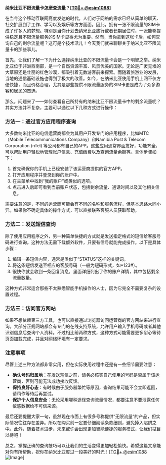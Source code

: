 **纳米比亚不限流量卡怎麽查流量？[[TG💪+ @esim1088](https://t.me/s/esim1088)]**

在当今这个移动互联网高度发达的时代，人们对于网络的需求已经从简单的聊天、社交扩展到了工作、学习以及娱乐等方方面面。因此，拥有一张不限流量的SIM卡成了许多人的梦想。特别是当你计划去纳米比亚旅行或者长期居住时，一张能够提供稳定且不限流量服务的SIM卡显得尤为重要。然而，当你拿到这张卡后，如何查询自己的剩余流量呢？这可是个技术活儿！今天我们就来聊聊关于纳米比亚不限流量卡的那些事儿。

首先，让我们了解一下为什么选择纳米比亚的不限流量卡会是一个明智之举。纳米比亚位于非洲西南部，是一个自然资源丰富、风景优美的国家。无论是广袤无垠的大草原还是壮丽的红色沙漠，都吸引着无数游客前来探索。而随着旅游业的发展，当地的通信基础设施也得到了极大的改善。如今，在纳米比亚使用手机上网不仅方便快捷，而且价格合理，尤其是那些提供不限流量服务的SIM卡更是成为了众多游客和居民的首选。

那么，问题来了——如何查看自己所持有的纳米比亚不限流量卡中的剩余流量呢？其实方法并不复杂，主要可以通过以下几种方式进行操作：

### 方法一：通过官方应用程序查询

大多数纳米比亚的电信运营商都会为其用户开发专门的应用程序，比如MTC（Mobile Telecommunications Company）和Namibia Post & Telecom Corporation (nTel) 等公司都有自己的APP。这些应用通常界面友好，功能齐全，可以帮助用户轻松地管理账户信息、充值缴费以及查询流量余额等。具体步骤如下：

1. 首先确保你的手机上已经安装了该运营商提供的官方APP。
2. 打开应用程序并登录到你的账户中。
3. 在主菜单中找到“我的账户”或类似的选项。
4. 点击进入后即可看到当前账户状态，包括剩余流量、通话时间以及其他相关信息。

需要注意的是，不同的运营商可能会有不同的名称和服务流程，但基本思路大同小异。如果你不确定具体的操作方式，可以直接联系客服人员获取帮助。

### 方法二：发送短信查询

除了使用应用程序之外，另一种简单快捷的方式就是发送指定格式的短信给客服号码进行查询。这种方法无需下载额外软件，只要有信号就能完成操作。以下是具体步骤：

1. 编辑一条短信内容，通常是类似于“STATUS”这样的关键词。
2. 将这条短信发送至相应的客服号码（一般为短码形式，如*123#）。
3. 很快你就会收到一条回复消息，里面详细列出了你的账户详情，其中包括剩余流量数量。

这种方式非常适合那些不太熟悉智能手机操作的人士，因为它完全不需要复杂的设置过程。

### 方法三：访问官方网站

如果不想依赖第三方工具，也可以直接通过浏览器访问运营商的官方网站来进行查询。大部分正规网站都会有专门的在线支持系统，允许用户输入手机号码或者其他识别信息后查询个人资料。不过相比前两种方式，这种方式可能需要更多耐心等待页面加载完成，并且对网络环境有一定要求。

### 注意事项

尽管上述三种方法都非常实用，但在实际使用过程中还是有一些细节需要注意：

- **确认号码归属地**：在发送短信之前，请务必核实自己使用的号码是否属于该运营商，否则可能无法成功接收反馈。
- **保持良好心态**：有时候由于服务器繁忙等原因，查询结果可能不会立即返回，请稍作等待后再尝试。
- **保护个人信息安全**：无论采用哪种途径查询流量情况，都要注意不要泄露任何敏感数据给不可信来源。

最后还要提醒大家一句，虽然现在市面上有很多号称提供“无限流量”的产品，但实际情况往往存在差异。所以在购买前一定要仔细阅读条款细则，避免掉入陷阱之中。此外，随着技术进步，未来或许会出现更加智能便捷的服务模式，让我们拭目以待吧！

总之，掌握正确的查询技巧可以让我们的生活变得更加轻松愉快。希望这篇文章能对你有所帮助，祝你在纳米比亚度过一段美好的时光！[[TG💪+ @esim1088](https://t.me/s/esim1088) ![Image](https://i.postimg.cc/4NQfJmqS/Snipaste-2025-05-13-00-14-12.png)]
